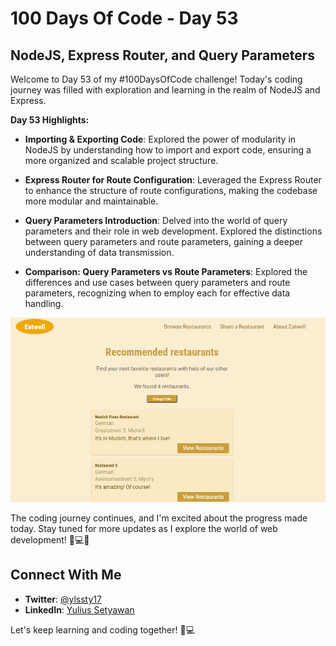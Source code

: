 # 100 Days Of Code - Day 53

## NodeJS, Express Router, and Query Parameters

Welcome to Day 53 of my #100DaysOfCode challenge! Today's coding journey was filled with exploration and learning in the realm of NodeJS and Express.

**Day 53 Highlights:**

- **Importing & Exporting Code**: Explored the power of modularity in NodeJS by understanding how to import and export code, ensuring a more organized and scalable project structure.

- **Express Router for Route Configuration**: Leveraged the Express Router to enhance the structure of route configurations, making the codebase more modular and maintainable.

- **Query Parameters Introduction**: Delved into the world of query parameters and their role in web development. Explored the distinctions between query parameters and route parameters, gaining a deeper understanding of data transmission.

- **Comparison: Query Parameters vs Route Parameters**: Explored the differences and use cases between query parameters and route parameters, recognizing when to employ each for effective data handling.

![Day 53 Preview](preview.png)

The coding journey continues, and I'm excited about the progress made today. Stay tuned for more updates as I explore the world of web development! 🚀💻🌐

## Connect With Me

- **Twitter**: [@ylssty17](https://twitter.com/ylssty17)
- **LinkedIn**: [Yulius Setyawan](https://linkedin.com/in/yulius17)

Let's keep learning and coding together! 🌟💻

